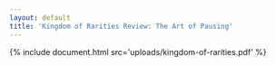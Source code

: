 ```yaml
---
layout: default
title: 'Kingdom of Rarities Review: The Art of Pausing'
---
```


{% include document.html src='uploads/kingdom-of-rarities.pdf' %}
